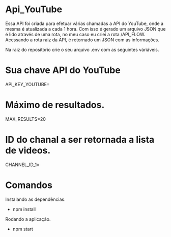 # Api_YouTube

Essa API foi criada para efetuar várias chamadas a API do YouTube, onde a mesma é atualizada a cada 1 hora.
Com isso é gerado um arquivo JSON que é lido através de uma rota, no meu caso eu criei a rota /API_FLOW.
Acessando a rota raiz da API, é retornado um JSON com as informações.

Na raiz do repositório crie o seu arquivo .env com as seguintes váriáveis.

# Sua chave API do YouTube
API_KEY_YOUTUBE=

# Máximo de resultados.
MAX_RESULTS=20

# ID do chanal a ser retornada a lista de videos.
CHANNEL_ID_1=

# Comandos

Instalando as dependências.
* npm install

Rodando a aplicação.
* npm start
